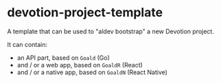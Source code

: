 # devotion-project-template

A template that can be used to "aldev bootstrap" a new Devotion project.

It can contain:

- an API part, based on `Goald` (Go)
- and / or a web app, based on `GoaldR` (React)
- and / or a native app, based on `GoaldN` (React Native)
